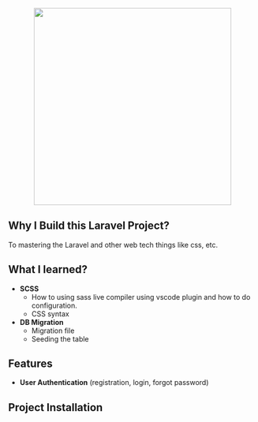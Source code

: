 <p align="center"><a href="https://laravel.com" target="_blank"><img src="https://raw.githubusercontent.com/laravel/art/master/logo-lockup/5%20SVG/2%20CMYK/1%20Full%20Color/laravel-logolockup-cmyk-red.svg" width="400"></a></p>

## Why I Build this Laravel Project?

To mastering the Laravel and other web tech things like css, etc.

## What I learned?

-   **SCSS**
    -   How to using sass live compiler using vscode plugin and how to do configuration.
    -   CSS syntax
-   **DB Migration**
    -   Migration file
    -   Seeding the table

## Features

-   **User Authentication** (registration, login, forgot password)

## Project Installation
